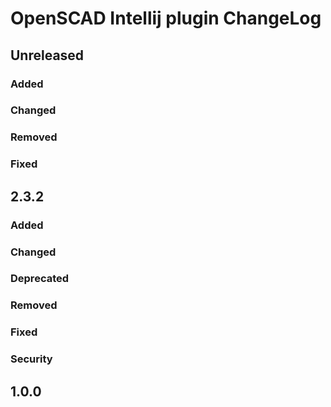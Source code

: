 <!-- Keep a Changelog guide -> https://keepachangelog.com -->

# OpenSCAD Intellij plugin ChangeLog

## Unreleased
### Added

### Changed

### Removed

### Fixed

## 2.3.2
### Added

### Changed

### Deprecated

### Removed

### Fixed

### Security

## 1.0.0